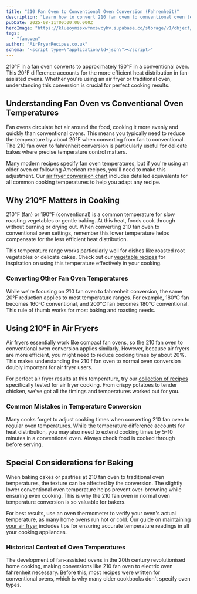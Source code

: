```yaml
---
title: "210 Fan Oven to Conventional Oven Conversion (Fahrenheit)"
description: "Learn how to convert 210 fan oven to conventional oven temperatures in Fahrenheit for perfect baking results every time."
pubDate: 2025-08-11T00:00:00.000Z
heroImage: "https://klueoymssxwfnxsvcyhv.supabase.co/storage/v1/object/public/md/210-fan-oven-to-conventional-oven-conversion-fahrenheit-a039d817.png"
tags:
  - "fanoven"
author: "AirFryerRecipes.co.uk"
schema: "<script type=\"application/ld+json\"></script>"
---
```


<p>210°F in a fan oven converts to approximately 190°F in a conventional oven. This 20°F difference accounts for the more efficient heat distribution in fan-assisted ovens. Whether you're using an air fryer or traditional oven, understanding this conversion is crucial for perfect cooking results.</p>

<h2>Understanding Fan Oven vs Conventional Oven Temperatures</h2>
<p>Fan ovens circulate hot air around the food, cooking it more evenly and quickly than conventional ovens. This means you typically need to reduce the temperature by about 20°F when converting from fan to conventional. The 210 fan oven to fahrenheit conversion is particularly useful for delicate bakes where precise temperature control matters.</p>
<p>Many modern recipes specify fan oven temperatures, but if you're using an older oven or following American recipes, you'll need to make this adjustment. Our <a href=https://www.airfryerrecipe.co.uk/air-fryer-conversion-chart>air fryer conversion chart</a> includes detailed equivalents for all common cooking temperatures to help you adapt any recipe.</p>

<h2>Why 210°F Matters in Cooking</h2>
<p>210°F (fan) or 190°F (conventional) is a common temperature for slow roasting vegetables or gentle baking. At this heat, foods cook through without burning or drying out. When converting 210 fan oven to conventional oven settings, remember this lower temperature helps compensate for the less efficient heat distribution.</p>
<p>This temperature range works particularly well for dishes like roasted root vegetables or delicate cakes. Check out our <a href=https://www.airfryerrecipe.co.uk/recipe-category/vegetables>vegetable recipes</a> for inspiration on using this temperature effectively in your cooking.</p>

<h3>Converting Other Fan Oven Temperatures</h3>
<p>While we're focusing on 210 fan oven to fahrenheit conversion, the same 20°F reduction applies to most temperature ranges. For example, 180°C fan becomes 160°C conventional, and 200°C fan becomes 180°C conventional. This rule of thumb works for most baking and roasting needs.</p>

<h2>Using 210°F in Air Fryers</h2>
<p>Air fryers essentially work like compact fan ovens, so the 210 fan oven to conventional oven conversion applies similarly. However, because air fryers are more efficient, you might need to reduce cooking times by about 20%. This makes understanding the 210 f fan oven to normal oven conversion doubly important for air fryer users.</p>
<p>For perfect air fryer results at this temperature, try our <a href=https://www.airfryerrecipe.co.uk/recipes>collection of recipes</a> specifically tested for air fryer cooking. From crispy potatoes to tender chicken, we've got all the timings and temperatures worked out for you.</p>

<h3>Common Mistakes in Temperature Conversion</h3>
<p>Many cooks forget to adjust cooking times when converting 210 fan oven to regular oven temperatures. While the temperature difference accounts for heat distribution, you may also need to extend cooking times by 5-10 minutes in a conventional oven. Always check food is cooked through before serving.</p>

<h2>Special Considerations for Baking</h2>
<p>When baking cakes or pastries at 210 fan oven to traditional oven temperatures, the texture can be affected by the conversion. The slightly lower conventional oven temperature helps prevent over-browning while ensuring even cooking. This is why the 210 fan oven in normal oven temperature conversion is so valuable for bakers.</p>
<p>For best results, use an oven thermometer to verify your oven's actual temperature, as many home ovens run hot or cold. Our guide on <a href=https://www.airfryerrecipe.co.uk/air-fryer-cleaner>maintaining your air fryer</a> includes tips for ensuring accurate temperature readings in all your cooking appliances.</p>

<h3>Historical Context of Oven Temperatures</h3>
<p>The development of fan-assisted ovens in the 20th century revolutionised home cooking, making conversions like 210 fan oven to electric oven fahrenheit necessary. Before this, most recipes were written for conventional ovens, which is why many older cookbooks don't specify oven types.</p>
